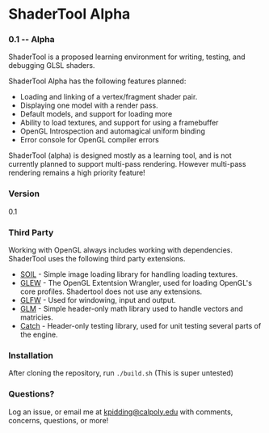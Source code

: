 # ShaderTool Alpha
###  0.1 -- Alpha

ShaderTool is a proposed learning environment for writing, testing, and debugging GLSL shaders. 

ShaderTool Alpha has the following features planned:

  - Loading and linking of a vertex/fragment shader pair.
  - Displaying one model with a render pass.
  - Default models, and support for loading more
  - Ability to load textures, and support for using a framebuffer
  - OpenGL Introspection and automagical uniform binding
  - Error console for OpenGL compiler errors
 
  
ShaderTool (alpha) is designed mostly as a learning tool, and is not currently planned to support multi-pass rendering. However multi-pass rendering remains a high priority feature!

### Version
0.1
### Third Party
Working with OpenGL always includes working with dependencies. ShaderTool uses the following third party extensions.
* [SOIL] - Simple image loading library for handling loading textures.
* [GLEW] - The OpenGL Extentsion Wrangler, used for loading OpenGL's core profiles. Shadertool does not use any extensions.
* [GLFW] - Used for windowing, input and output.
* [GLM] - Simple header-only math library used to handle vectors and matricies.
* [Catch] - Header-only testing library, used for unit testing several parts of the engine.
### Installation

After cloning the repository, run ```./build.sh``` (This is super untested)

### Questions?

Log an issue, or email me at kpidding@calpoly.edu with comments, concerns, questions, or more! 


   [SOIL]: <http://www.lonesock.net/soil.html>
   [GLEW]: <http://glew.sourceforge.net/>
   [GLFW]: <http://www.glfw.org/>
   [GLM]: <http://glm.g-truc.net/0.9.7/index.html>
   [Catch]: <https://github.com/philsquared/Catch>

